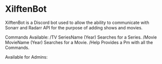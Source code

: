 # XilftenBot

XilftenBot is a Discord bot used to allow the ability to communicate with Sonarr and Radarr API for the purpose of adding shows and movies.



Commands Available:
/TV SeriesName (Year)  Searches for a Series.
/Movie MovieName (Year)  Searches for a Movie.
/Help Provides a Pm with all the Commands.

Available for Admins:


